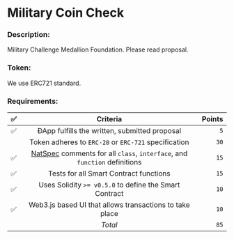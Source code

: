 # Military Coin Check

### Description:
Military Challenge Medallion Foundation. Please read proposal.

### Token:
We use ERC721 standard.

### Requirements: 
| ✅ | Criteria |  Points |
|----------|:-------------:|------:|
| ✅ | ÐApp fulfills the written, submitted proposal | `5` |
|  | Token adheres to `ERC-20` or `ERC-721` specification | `30` |
| ✅ | [NatSpec](https://solidity.readthedocs.io/en/v0.5.9/natspec-format.html) comments for all `class`, `interface`, and `function` definitions | `15` |
| ✅ | Tests for all Smart Contract functions | `15` |
| ✅ | Uses Solidity `>= v0.5.0` to define the Smart Contract | `10` |
| ✅ | Web3.js based UI that allows transactions to take place | `10` |
|  | _Total_ | `85` |